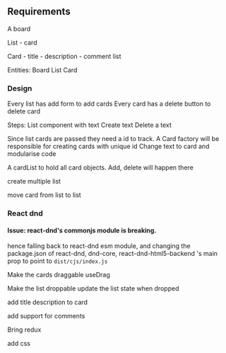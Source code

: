 ## Requirements

A board

List
	- card

Card 
	- title 
	- description
	- comment list


Entities:
Board
List
Card

### Design

Every list has add form to add cards
Every card has a delete button to delete card

Steps:
List component with text 
Create text
Delete a text

Since list cards are passed they need a id to track.
A Card factory will be responsible for creating cards with unique id
Change text to card and modularise code

A cardList to hold all card objects. Add, delete will happen there


create multiple list

move card from list to list
### React dnd
#### Issue: react-dnd's commonjs module is breaking.
hence falling back to react-dnd esm module, and changing the package.json of
react-dnd, dnd-core, react-dnd-html5-backend 's main prop to point to `dist/cjs/index.js`




Make the cards draggable
useDrag




Make the list droppable
update the list state when dropped




add title description to card


add support for comments

Bring redux

add css

